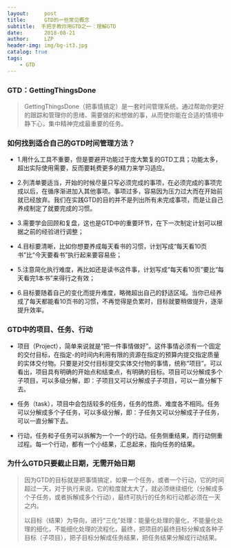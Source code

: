 ```yaml
---
layout:     post
title:      GTD的一些常见概念
subtitle:  手把手教你用GTD之一：理解GTD
date:       2018-08-21
author:     LZP
header-img: img/bg-it3.jpg
catalog: true
tags:
    - GTD
---
```


### GTD：GettingThingsDone

>GettingThingsDone（把事情搞定）是一套时间管理系统，通过帮助你更好的跟踪和管理你的思绪、需要做的和想做的事，从而使你能在合适的情境中静下心，集中精神完成最重要的任务。

### 如何找到适合自己的GTD时间管理方法？
- 1.用什么工具不重要，但是要避开功能过于庞大繁复的GTD工具；功能太多，超出实际使用需要，反而要耗费更多的精力来学习适应。

- 2.列清单要适当，开始的时候尽量只写必须完成的事项，在必须完成的事项完成以后，在循序渐进加入其他事项。事项过多，容易因为压力过大而在开始前就已经放弃。我们在实践GTD的目的并不是列出所有未完成事项，而是让自己养成制定了就要完成的习惯。

- 3.需要学会回顾和复盘，这也是GTD中的重要环节，在下一次制定计划可以根据之前的经验进行调整；

- 4.目标要清晰，比如你想要养成每天看书的习惯，计划写成“每天看10页书”比“今天要看书”执行起来要容易些；

- 5.注意简化执行难度，再比如还是读书这件事，计划写成“每天看10页”要比“每天看完1本书”来得行之有效；

- 6.目标要随着自己的变化而提升难度，略微超出自己的舒适区域。当你已经养成了每天都能看10页书的习惯，不再觉得是负累时，目标就要稍做提升，逐渐提升效率。

### GTD中的项目、任务、行动

- 项目（Project），简单来说就是“把一件事情做好”。这件事情必须有一个固定的交付目标，在指定-的时间内利用有限的资源在指定的预算内提交指定质量的实体交付物。只要是对交付目标提交实体交付物的事情，统称“项目”。可以看出，项目具有明确的开始点和结束点，有明确的目标。项目可以分解成多个子项目，可以多级分解，即：子项目又可以分解成子子项目，可以一直分解下去。

- 任务（task），项目中会包括较多的任务，任务的性质、难度各不相同。任务可以分解成多个子任务，可以多级分解，即：子任务又可以分解成子子任务，可以一直分解下去。
  
- 行动，任务和子任务可以拆解为一个一个的行动。任务侧重结果，而行动侧重过程。每一个行动，都有一个小结果，汇总起来，指向任务的结果。

### 为什么GTD只要截止日期，无需开始日期

> 因为GTD的目标就是把事情搞定，如果一个任务，或者一个行动，它的时间超过一天，对于执行来说，它的粒度就太大了，就必须继续细化（分解成多个子任务，或者拆解成多个行动），最终可执行的任务和行动都必须在一天之内。 
> 
> 以目标（结果）为导向，进行“三化”处理：能量化处理的量化，不能量化处理的细化，不能细化处理的流程化，最终，把项目的最终目标分解成各种子目标（子项目），把子目标分解成任务结果，把任务结果分解成行动结果。